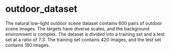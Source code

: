 # outdoor_dataset
The natural low-light outdoor scene dataset contains 600 pairs of outdoor scene images. The targets have diverse scales, and the background environment is complex. The dataset is divided into a training set and a test set at a ratio of 7:3. The training set contains 420 images, and the test set contains 180 images.
